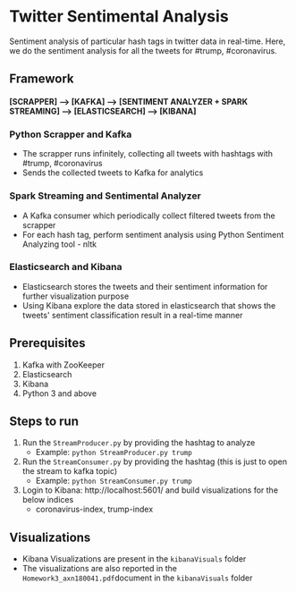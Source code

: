 # Twitter Sentimental Analysis
Sentiment analysis of particular hash tags in twitter data in real-time. Here, we do the sentiment analysis for all the tweets for #trump, #coronavirus.

## Framework

#### [SCRAPPER] --> [KAFKA] --> [SENTIMENT ANALYZER + SPARK STREAMING] --> [ELASTICSEARCH] --> [KIBANA]

### Python Scrapper and Kafka
  * The scrapper runs infinitely, collecting all tweets with hashtags with #trump, #coronavirus
  * Sends the collected tweets to Kafka for analytics

### Spark Streaming and Sentimental Analyzer
  * A Kafka consumer which periodically collect filtered tweets from the scrapper
  * For each hash tag, perform sentiment analysis using Python Sentiment Analyzing tool - nltk

### Elasticsearch and Kibana
  * Elasticsearch stores the tweets and their sentiment information for further visualization purpose
  * Using Kibana explore the data stored in elasticsearch that shows the tweets' sentiment classification result in a real-time manner

## Prerequisites
1. Kafka with ZooKeeper
2. Elasticsearch
3. Kibana
4. Python 3 and above

## Steps to run
1. Run the `StreamProducer.py` by providing the hashtag to analyze
     * Example: `python StreamProducer.py trump`
2. Run the `StreamConsumer.py` by providing the hashtag (this is just to open the stream to kafka topic)
     * Example: `python StreamConsumer.py trump`
3. Login to Kibana: http://localhost:5601/ and build visualizations for the below indices
     * coronavirus-index, trump-index
     
## Visualizations
 * Kibana Visualizations are present in the `kibanaVisuals` folder
 * The visualizations are also reported in the `Homework3_axn180041.pdf`document in the `kibanaVisuals` folder
